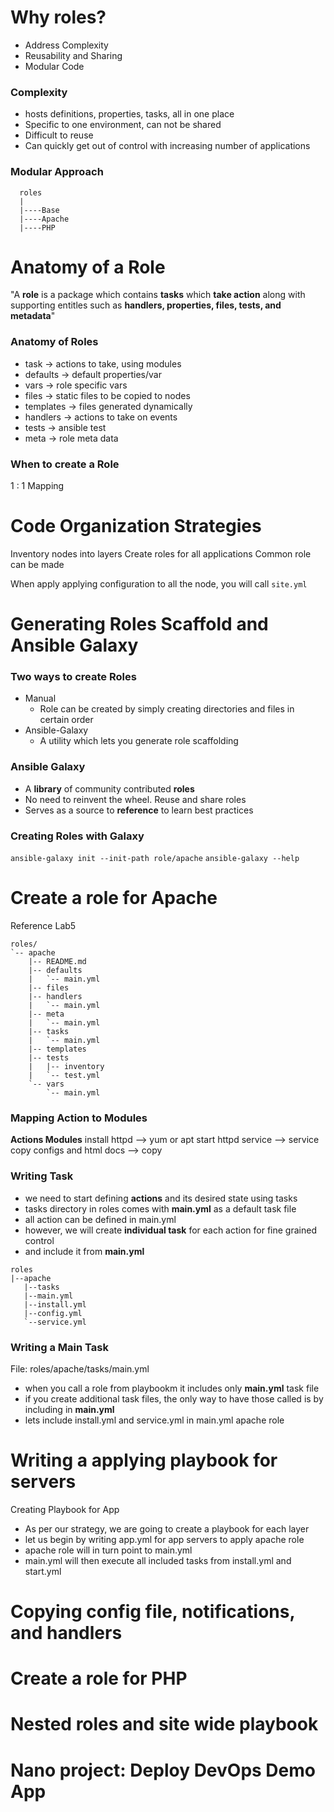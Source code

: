 # Why roles?
- Address Complexity
- Reusability and Sharing
- Modular Code

### Complexity
- hosts definitions, properties, tasks, all in one place
- Specific to one environment, can not be shared
- Difficult to reuse
- Can quickly get out of control with increasing number of applications

### Modular Approach
```
  roles
  |
  |----Base
  |----Apache
  |----PHP
```
# Anatomy of a Role
"A **role** is a package which contains **tasks** which
**take action** along with supporting entitles such as **handlers, properties, files, tests, and metadata**"

### Anatomy of Roles

- task      -> actions to take, using modules
- defaults  -> default properties/var  
- vars      -> role specific vars
- files     -> static files to be copied to nodes
- templates -> files generated dynamically
- handlers  -> actions to take on events
- tests     -> ansible test
- meta      -> role meta data

### When to create a Role
1 : 1 Mapping

# Code Organization Strategies
 Inventory nodes into layers
 Create roles for all applications
 Common role can be made

When apply applying configuration to all the node, you will call `site.yml`

# Generating Roles Scaffold and Ansible Galaxy
### Two ways to create Roles
- Manual
  - Role can be created by simply creating directories and files in certain order
- Ansible-Galaxy
  - A utility which lets you generate role scaffolding

### Ansible Galaxy
- A **library** of community contributed **roles**
- No need to reinvent the wheel. Reuse and share roles
- Serves as a source to **reference** to learn best practices

### Creating Roles with Galaxy
`ansible-galaxy init --init-path role/apache`
`ansible-galaxy --help`

# Create a role for Apache
 Reference Lab5

```
roles/
`-- apache
    |-- README.md
    |-- defaults
    |   `-- main.yml
    |-- files
    |-- handlers
    |   `-- main.yml
    |-- meta
    |   `-- main.yml
    |-- tasks
    |   `-- main.yml
    |-- templates
    |-- tests
    |   |-- inventory
    |   `-- test.yml
    `-- vars
        `-- main.yml
```
### Mapping Action to Modules
**Actions                           Modules**
install httpd              -->    yum or apt
start httpd service        -->    service
copy configs and html docs -->    copy

### Writing Task
- we need to start defining **actions** and its desired state using tasks
- tasks directory in roles comes with **main.yml** as
a default task file
- all action can be defined in main.yml
- however, we will create **individual task** for each action for fine grained control
- and include it from **main.yml**

```
roles
|--apache
   |--tasks
   |--main.yml
   |--install.yml
   |--config.yml
   `--service.yml
```

### Writing a Main Task
File: roles/apache/tasks/main.yml
- when you call a role from playbookm it includes only **main.yml** task file
- if you create additional task files, the only way to have those called is by including in **main.yml**
- lets include install.yml and service.yml in main.yml apache role

# Writing a applying playbook for servers
Creating Playbook for App
- As per our strategy, we are going to create a playbook for each layer
- let us begin by writing app.yml for app servers to apply apache role
- apache role will in turn point to main.yml
- main.yml will then execute all included tasks from install.yml and start.yml





# Copying config file, notifications, and handlers

# Create a role for PHP

# Nested roles and site wide playbook

# Nano project: Deploy DevOps Demo App
